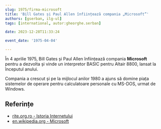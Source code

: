 ```yaml
---
slug: 1975/firma-microsoft
title: 'Bill Gates și Paul Allen înființează compania „Microsoft”'
authors: [gserban, ilg-ul]
tags: [international, autor:gheorghe.serban]

date: 2023-12-28T11:33:24

event_date: '1975-04-04'

---
```


În 4 aprilie 1975, Bill Gates și Paul Allen înființează compania
**Microsoft** pentru a dezvolta și vinde un interpretor BASIC
pentru Altair 8800, lansat la începutul anului.

<!-- truncate -->

Compania a crescut și pe la mijlocul anilor 1980 a ajuns să domine piața sistemelor de operare pentru calculatoare personale cu MS-DOS, urmat de
Windows.

## Referințe

- [rite.org.ro - Istoria Internetului](https://rite.org.ro/istoria-internetului/)
- [en.wikipedia.org - Microsoft](https://en.wikipedia.org/wiki/Microsoft)
